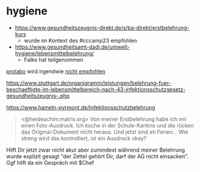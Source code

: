 # hygiene


- https://www.gesundheitszeugnis-direkt.de/s/ba-direkt/erstbelehrung-kurs
   - wurde im Kontext des #cccamp23 empfohlen 
- https://www.gesundheitsamt-dadi.de/umwelt-hygiene/lebensmittelbelehrung/ 
   - Falko hat teilgenommen 

[protabo](https://www.protabo.de/kostenlos-lebensmittelhygieneschulung-ifsg-belehrung/) wird irgendwie [nicht empfohlen](https://chaos.social/@C3Kidspace/110827078789682656)

https://www.stuttgart.de/organigramm/leistungen/belehrung-fuer-beschaeftigte-im-lebensmittelbereich-nach-43-infektionsschutzgesetz-gesundheitszeugnis-.php

https://www.hameln-pyrmont.de/Infektionsschutzbelehrung

> <@heideachim:matrix.org> Von meiner Erstbelehrung habe ich mir einen Foto-Ausdruck. Ich koche in der Schule-Kantine und die rücken das Original-Dokument nicht heraus. Und jetzt sind eh Ferien... Wie streng wird das kontrolliert, ist ein Ausdruck okay?

Hilft Dir jetzt zwar nicht akut aber zumindest während meiner Belehrung wurde explizit gesagt "der Zettel gehört Dir, darf der AG nicht einsacken". Ggf hilft da ein Gespräch mit $Chef
